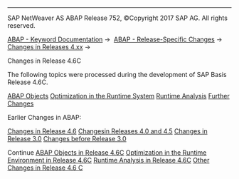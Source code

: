   

* * *

SAP NetWeaver AS ABAP Release 752, ©Copyright 2017 SAP AG. All rights reserved.

[ABAP - Keyword Documentation](javascript:call_link\('abenabap.htm'\)) →  [ABAP - Release-Specific Changes](javascript:call_link\('abennews.htm'\)) →  [Changes in Releases 4.xx](javascript:call_link\('abennews-4.htm'\)) → 

Changes in Release 4.6C

The following topics were processed during the development of SAP Basis Release 4.6C.

[ABAP Objects](javascript:call_link\('abennews-46c-objects.htm'\))
[Optimization in the Runtime System](javascript:call_link\('abennews-46c-runtime.htm'\))
[Runtime Analysis](javascript:call_link\('abennews-46c-se30.htm'\))
[Further Changes](javascript:call_link\('abennews-46c-sonstiges.htm'\))

Earlier Changes in ABAP:

[Changes in Release 4.6](javascript:call_link\('abennews-46a.htm'\))
[Changesin Releases 4.0 and 4.5](javascript:call_link\('abennews-40.htm'\))
[Changes in Release 3.0](javascript:call_link\('abennews-30.htm'\))
[Changes before Release 3.0](javascript:call_link\('abennews-21.htm'\))

Continue
[ABAP Objects in Release 4.6C](javascript:call_link\('abennews-46c-objects.htm'\))
[Optimization in the Runtime Environment in Release 4.6C](javascript:call_link\('abennews-46c-runtime.htm'\))
[Runtime Analysis in Release 4.6C](javascript:call_link\('abennews-46c-se30.htm'\))
[Other Changes in Release 4.6 C](javascript:call_link\('abennews-46c-sonstiges.htm'\))
